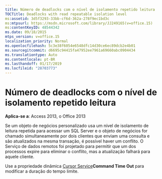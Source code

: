 ```yaml
---
title: Número de deadlocks com o nível de isolamento repetido leitura
TOCTitle: Deadlocks with read repeatable isolation level
ms:assetid: 3d5f3293-33bb-cf6d-362a-278f9ec1bd3c
ms:mtpsurl: https://msdn.microsoft.com/library/JJ249165(v=office.15)
ms:contentKeyID: 48544342
ms.date: 09/18/2015
mtps_version: v=office.15
localization_priority: Normal
ms.openlocfilehash: 5c3e38f6054e6548dfc14d30ce6ec89dcb2e4b01
ms.sourcegitcommit: d6695c94415fa47952ee7961a69660abc0904434
ms.translationtype: Auto
ms.contentlocale: pt-BR
ms.lasthandoff: 01/17/2019
ms.locfileid: "28703773"
---
```

# <a name="deadlocks-with-read-repeatable-isolation-level"></a>Número de deadlocks com o nível de isolamento repetido leitura


**Aplica-se a**: Access 2013, o Office 2013

Se um objeto de negócios personalizado usa um nível de isolamento de leitura repetida para acessar um SQL Server e o objeto de negócios for chamado simultaneamente por dois clientes que enviam uma consulta e são atualizados na mesma transação, é possível haver um conflito. O Serviço de dados remotos foi projetado para permitir que um dos processos expire para eliminar o conflito, mas a atualização falhará para aquele cliente.

Use a propriedade dinâmica [Cursor Service](microsoft-cursor-service-for-ole-db-ado-service-component.md)**Command Time Out** para modificar a duração do tempo limite.

